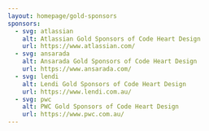 ```yaml
---
layout: homepage/gold-sponsors
sponsors:
  - svg: atlassian
    alt: Atlassian Gold Sponsors of Code Heart Design
    url: https://www.atlassian.com/
  - svg: ansarada
    alt: Ansarada Gold Sponsors of Code Heart Design
    url: https://www.ansarada.com/
  - svg: lendi
    alt: Lendi Gold Sponsors of Code Heart Design
    url: https://www.lendi.com.au/
  - svg: pwc
    alt: PWC Gold Sponsors of Code Heart Design
    url: https://www.pwc.com.au/
---
```

